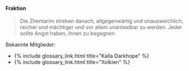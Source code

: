 ---
---

#### Fraktion

> Die Zhentarim streben danach, allgegenwärtig und unausweichlich, reicher und
> mächtiger und vor allem unantastbar zu werden. Jeder sollte Angst haben, ihnen
> zu begegnen

Bekannte Mitglieder:
- {% include glossary_link.html title="Kalla Darkhope" %}
- {% include glossary_link.html title="Xolkien" %}
